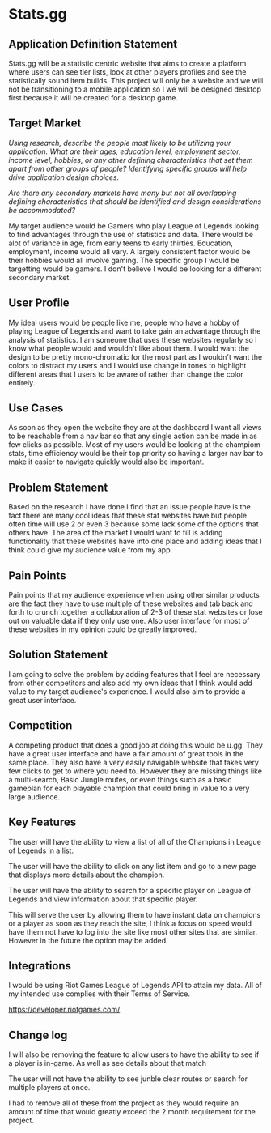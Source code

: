 # Stats.gg

## Application Definition Statement

Stats.gg will be a statistic centric website that aims to create a platform where users can see tier lists, look at other players profiles and see the statistically sound item builds. This project will only be a website and we will not be transitioning to a mobile application so I we will be designed desktop first because it will be created for a desktop game.

## Target Market

*Using research, describe the people most likely to be utilizing your application. What are their ages, education level, employment sector, income level, hobbies, or any other defining characteristics that set them apart from other groups of people? Identifying specific groups will help drive application design choices.*

*Are there any secondary markets have many but not all overlapping defining characteristics that should be identified and design considerations be accommodated?*

My target audience would be Gamers who play League of Legends looking to find advantages through the use of statistics and data. There would be alot of variance in age, from early teens to early thirties. Education, employment, income would all vary. A largely consistent factor would be their hobbies would all involve gaming. The specific group I would be targetting would be gamers. I don't believe I would be looking for a different secondary market.

## User Profile

My ideal users would be people like me, people who have a hobby of playing League of Legends and want to take gain an advantage through the analysis of statistics. I am someone that uses these websites regularly so I know what people would and wouldn't like about them. I would want the design to be pretty mono-chromatic for the most part as I wouldn't want the colors to distract my users and I would use change in tones to highlight different areas that I users to be aware of rather than change the color entirely.

## Use Cases

As soon as they open the website they are at the dashboard I want all views to be reachable from a nav bar so that any single action can be made in as few clicks as possible. Most of my users would be looking at the champiom stats, time efficiency would be their top priority so having a larger nav bar to make it easier to navigate quickly would also be important.

## Problem Statement

Based on the research I have done I find that an issue people have is the fact there are many cool ideas that these stat websites have but people often time will use 2 or even 3 because some lack some of the options that others have. The area of the market I would want to fill is adding functionality that these websites have into one place and adding ideas that I think could give my audience value from my app.

## Pain Points

Pain points that my audience experience when using other similar products are the fact they have to use multiple of these websites and tab back and forth to crunch together a collaboration of 2-3 of these stat websites or lose out on valuable data if they only use one. Also user interface for most of these websites in my opinion could be greatly improved.

## Solution Statement

I am going to solve the problem by adding features that I feel are necessary from other competitors and also add my own ideas that I think would add value to my target audience's experience. I would also aim to provide a great user interface.

## Competition

A competing product that does a good job at doing this would be u.gg. They have a great user interface and have a fair amount of great tools in the same place. They also have a very easily navigable website that takes very few clicks to get to where you need to. However they are missing things like a multi-search, Basic Jungle routes, or even things such as a basic gameplan for each playable champion that could bring in value to a very large audience.

## Key Features

The user will have the ability to view a list of all of the Champions in League of Legends in a list.

The user will have the ability to click on any list item and go to a new page that displays more details about the champion.

The user will have the ability to search for a specific player on League of Legends and view information about that specific player.

This will serve the user by allowing them to have instant data on champions or a player as soon as they reach the site, I think a focus on speed would have them not have to log into the site like most other sites that are similar. However in the future the option may be added.

## Integrations

I would be using Riot Games League of Legends API to attain my data. All of my intended use complies with their Terms of Service.

https://developer.riotgames.com/

## Change log

I will also be removing the feature to allow users to have the ability to see if a player is in-game. As well as see details about that match

The user will not have the ability to see junble clear routes or search for multiple players at once.

I had to remove all of these from the project as they would require an amount of time that would greatly exceed the 2 month requirement for the project.
